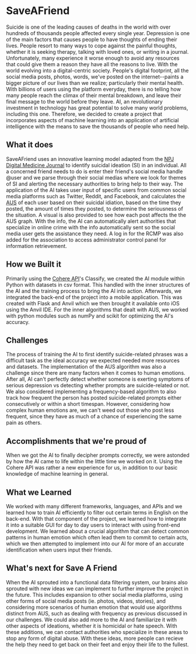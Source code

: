 # SaveAFriend
Suicide is one of the leading causes of deaths in the world with over
hundreds of thousands people affected every single year. Depression is
one of the main factors that causes people to have thoughts of ending their
lives. People resort to many ways to cope against the painful thoughts, whether
it is seeking therapy, talking with loved ones, or writing in a journal. 
Unfortunately, many experience it worse enough to avoid any resources that 
could give them a reason they have all the reasons to live. With the world evolving
into a digital-centric society. People's digital footprint, all the social media
posts, photos, words, we've posted on the internet--paints a bigger picture
of our lives than we realize; particularly their mental health. With
billions of users using the platform everyday, there is no telling how many
people reach the climax of their mental breakdown, and leave their final message
to the world before they leave. AI, an revolutionary investment in technology has
great potential to solve many world problems, including this one. Therefore,
we decided to create a project that incorporates aspects of machine learning into
an application of artificial intelligence with the means to save the thousands of people
who need help.

## What it does
SaveAFriend uses an innovative learning model adapted from the [NPJ Digital Medicine Journal](https://www.nature.com/articles/s41746-020-0287-6) to identify suicidal ideation (SI) in an individual. All a concerned friend needs to do is enter their friend's social media handle @user and we parse through their social medias where we look for themes of SI and alerting the necessary authorities to bring help to their way. The application of the AI takes user input of specific users from common social media platforms such as Twitter, Reddit, and Facebook, and calculates the [AUS](https://arize.com/blog/what-is-auc/#:~:text=To%20calculate%20AUC%2C%20we%20need,positive%20and%20negative%20classes%2C%20respectively) of each user based on their suicidal idiation, based on the time they posted, the amount of times they posted, to determine the seriousness of the situation. A visual is also provided to see how each post affects the the AUS graph. With the info, the AI can automatically alert authorities that specialize in online crime with the info automatically sent so the social media user gets the assistance they need. A log in for the RCMP was also added for the association to access administrator control panel for information retrievement.

## How we Built it
Primarily using the [Cohere API](https://docs.cohere.ai/)'s Classify, we created the AI module within Python with datasets in
csv format. This handled with the inner structures of the AI and the training process
to bring the AI into action. Afterwards, we integrated the back-end of the project into
a mobile application. This was created with Flask and Anvil which we then brought it
available onto iOS using the Anvil IDE. For the inner algorithms that dealt with AUS, we
worked with python modules such as numPy and scikit for optimizing the AI's accuracy.

## Challenges
The process of training the AI to first identify suicide-related phrases was a difficult task as the ideal accuracy we expected
needed more resources and datasets. The implementation of the AUS algorithm was also a challenge since there are many factors
when it comes to human emotions. After all, AI can't perfectly detect whether someone is exerting symptoms of serious depression vs detecting whether prompts are suicide-related or not. We also considered implementing a frequency-based algorithm to also track how frequent the person has posted suicide-related prompts either consecutively or within a short timespan. However, considering how complex human emotions are, we can't weed out those who post less frequent, since they have as much of a chance of experiencing the same pain as others.

## Accomplishments that we're proud of
When we got the AI to finally decipher prompts correctly, we were astonded by how the AI came to life within the little time we worked on it. Using the Cohere API was rather a new experience for us, in addition to our basic knowledge of machine learning in general. 

## What we Learned
We worked with many different frameworks, languages, and APIs and we learned how to train AI efficiently to filter out certain terms in English on the back-end. With that component of the project, we learned how to integrate it into a suitable GUI for day to day users to interact with using front-end development. We learned about a crucial algorithm that can detect common patterns in human emotion which often lead them to commit to certain acts, which we then attempted to implement into our AI for more of an accurate identification when users input their friends.

## What's next for Save A Friend
When the AI sprouted into a functional data filtering system, our brains also sprouted with new ideas we can implement to further improve the project in the future. This includes expansion to other social media platforms, using other forms of social media posts (ie. photos, videos, stories), and considering more scenarios of human emotion that would use algorithms distinct from AUS, such as dealing with frequency as previous discussed in our challenges. We could also add more to the AI and familiarize it with other aspects of ideations, whether it is homicidal or hate speech. With these additions, we can contact authorities who specialize in these areas to stop any form of digital abuse. With these ideas, more people can recieve the help they need to get back on their feet and enjoy their life to the fullest. 
